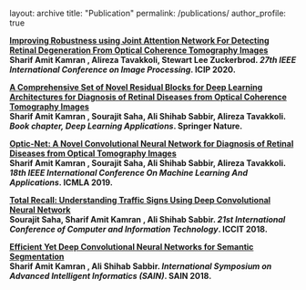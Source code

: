 layout: archive
title: "Publication"
permalink: /publications/
author_profile: true

<b>[Improving Robustness using Joint Attention Network For Detecting Retinal Degeneration From Optical Coherence Tomography Images](https://sharifamit.github.io/publications/icip2020)</b> <br> 
<b>Sharif Amit Kamran <b>, Alireza Tavakkoli, Stewart Lee Zuckerbrod.
<i>27th IEEE International Conference on Image Processing</i>. <b>ICIP 2020</b>.

<b>[A Comprehensive Set of Novel Residual Blocks for Deep Learning Architectures for Diagnosis of Retinal Diseases from Optical Coherence Tomography Images](https://sharifamit.github.io/publications/dlbook2020)</b> <br> 
<b>Sharif Amit Kamran <b>, Sourajit Saha, Ali Shihab Sabbir, Alireza Tavakkoli.
<i>Book chapter, Deep Learning Applications</i>. <b>Springer Nature</b>.

<b>[Optic-Net: A Novel Convolutional Neural Network for Diagnosis of Retinal Diseases from Optical Tomography Images](https://sharifamit.github.io/publications/icmla2019)</b> <br> 
<b>Sharif Amit Kamran <b>, Sourajit Saha, Ali Shihab Sabbir, Alireza Tavakkoli.
<i>18th IEEE International Conference On Machine Learning And Applications</i>. <b>ICMLA 2019</b>.

<b>[Total Recall: Understanding Traffic Signs Using Deep Convolutional Neural Network](https://sharifamit.github.io/publications/iccit2018)</b> <br> 
Sourajit Saha, <b>Sharif Amit Kamran <b>, Ali Shihab Sabbir.
<i>21st International Conference of Computer and Information Technology</i>. <b>ICCIT 2018</b>.

<b>[Efficient Yet Deep Convolutional Neural Networks for Semantic Segmentation](https://sharifamit.github.io/publications/sain2018)</b> <br> 
<b>Sharif Amit Kamran <b>, Ali Shihab Sabbir.
<i>International Symposium on Advanced Intelligent Informatics (SAIN)</i>. <b>SAIN 2018</b>.